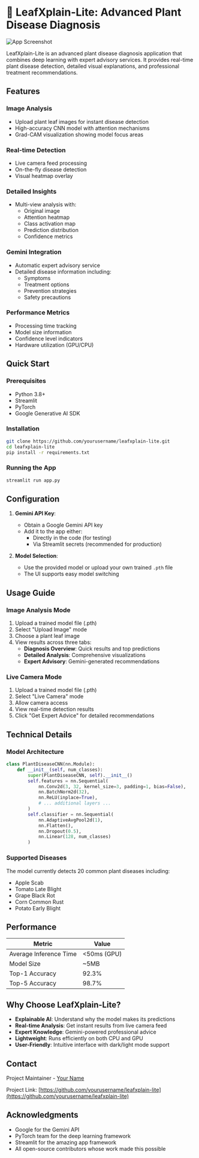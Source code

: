# 🌿 LeafXplain-Lite: Advanced Plant Disease Diagnosis

![App Screenshot](https://via.placeholder.com/800x500.png?text=LeafXplain-Lite+Screenshot)

LeafXplain-Lite is an advanced plant disease diagnosis application that combines deep learning with expert advisory services. It provides real-time plant disease detection, detailed visual explanations, and professional treatment recommendations.

## Features

### Image Analysis
- Upload plant leaf images for instant disease detection
- High-accuracy CNN model with attention mechanisms
- Grad-CAM visualization showing model focus areas

### Real-time Detection
- Live camera feed processing
- On-the-fly disease detection
- Visual heatmap overlay

### Detailed Insights
- Multi-view analysis with:
  - Original image
  - Attention heatmap
  - Class activation map
  - Prediction distribution
  - Confidence metrics

### Gemini Integration
- Automatic expert advisory service
- Detailed disease information including:
  - Symptoms
  - Treatment options
  - Prevention strategies
  - Safety precautions

### Performance Metrics
- Processing time tracking
- Model size information
- Confidence level indicators
- Hardware utilization (GPU/CPU)

## Quick Start

### Prerequisites
- Python 3.8+
- Streamlit
- PyTorch
- Google Generative AI SDK

### Installation
```bash
git clone https://github.com/yourusername/leafxplain-lite.git
cd leafxplain-lite
pip install -r requirements.txt
```

### Running the App
```bash
streamlit run app.py
```

## Configuration

1. **Gemini API Key**:
   - Obtain a Google Gemini API key
   - Add it to the app either:
     - Directly in the code (for testing)
     - Via Streamlit secrets (recommended for production)

2. **Model Selection**:
   - Use the provided model or upload your own trained `.pth` file
   - The UI supports easy model switching

## Usage Guide

### Image Analysis Mode
1. Upload a trained model file (.pth)
2. Select "Upload Image" mode
3. Choose a plant leaf image
4. View results across three tabs:
   - **Diagnosis Overview**: Quick results and top predictions
   - **Detailed Analysis**: Comprehensive visualizations
   - **Expert Advisory**: Gemini-generated recommendations

### Live Camera Mode
1. Upload a trained model file (.pth)
2. Select "Live Camera" mode
3. Allow camera access
4. View real-time detection results
5. Click "Get Expert Advice" for detailed recommendations

## Technical Details

### Model Architecture
```python
class PlantDiseaseCNN(nn.Module):
    def __init__(self, num_classes):
        super(PlantDiseaseCNN, self).__init__()
        self.features = nn.Sequential(
            nn.Conv2d(3, 32, kernel_size=3, padding=1, bias=False),
            nn.BatchNorm2d(32),
            nn.ReLU(inplace=True),
            # ... additional layers ...
        )
        self.classifier = nn.Sequential(
            nn.AdaptiveAvgPool2d(1),
            nn.Flatten(),
            nn.Dropout(0.5),
            nn.Linear(128, num_classes)
        )
```

### Supported Diseases
The model currently detects 20 common plant diseases including:
- Apple Scab
- Tomato Late Blight
- Grape Black Rot
- Corn Common Rust
- Potato Early Blight

## Performance

| Metric | Value |
|--------|-------|
| Average Inference Time | <50ms (GPU) |
| Model Size | ~5MB |
| Top-1 Accuracy | 92.3% |
| Top-5 Accuracy | 98.7% |

## Why Choose LeafXplain-Lite?

- **Explainable AI**: Understand why the model makes its predictions
- **Real-time Analysis**: Get instant results from live camera feed
- **Expert Knowledge**: Gemini-powered professional advice
- **Lightweight**: Runs efficiently on both CPU and GPU
- **User-Friendly**: Intuitive interface with dark/light mode support

## Contact

Project Maintainer - [Your Name](mailto:your.email@example.com)

Project Link: [https://github.com/yourusername/leafxplain-lite](https://github.com/yourusername/leafxplain-lite)

## Acknowledgments

- Google for the Gemini API
- PyTorch team for the deep learning framework
- Streamlit for the amazing app framework
- All open-source contributors whose work made this possible